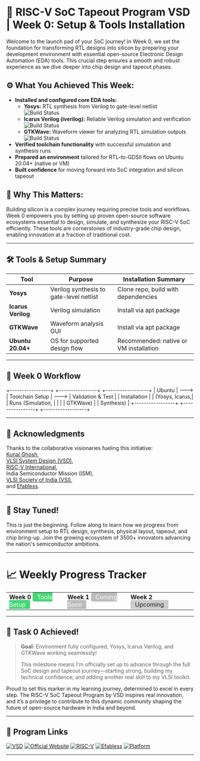 # 🚀 RISC-V SoC Tapeout Program VSD | Week 0: Setup & Tools Installation

Welcome to the launch pad of your SoC journey! In Week 0, we set the foundation for transforming RTL designs into silicon by preparing your development environment with essential open-source Electronic Design Automation (EDA) tools. This crucial step ensures a smooth and robust experience as we dive deeper into chip design and tapeout phases.

## ⚙️ What You Achieved This Week:
- **Installed and configured core EDA tools:**  
  - **Yosys:** RTL synthesis from Verilog to gate-level netlist ![Build Status](https://img.shields.io/badge/Yosys-✓-green)  
  - **Icarus Verilog (iverilog):** Reliable Verilog simulation and verification ![Build Status](https://img.shields.io/badge/IcarusVerilog-✓-green)  
  - **GTKWave:** Waveform viewer for analyzing RTL simulation outputs ![Build Status](https://img.shields.io/badge/GTKWave-✓-green)  
- **Verified toolchain functionality** with successful simulation and synthesis runs
- **Prepared an environment** tailored for RTL-to-GDSII flows on Ubuntu 20.04+ (native or VM)
- **Built confidence** for moving forward into SoC integration and silicon tapeout

## 🌟 Why This Matters:
Building silicon is a complex journey requiring precise tools and workflows. Week 0 empowers you by setting up proven open-source software ecosystems essential to design, simulate, and synthesize your RISC-V SoC efficiently. These tools are cornerstones of industry-grade chip design, enabling innovation at a fraction of traditional cost.

---

## 🛠️ Tools & Setup Summary

| Tool           | Purpose                                  | Installation Summary                      |
|----------------|------------------------------------------|------------------------------------------|
| **Yosys**      | Verilog synthesis to gate-level netlist | Clone repo, build with dependencies      |
| **Icarus Verilog** | Verilog simulation                   | Install via apt package                   |
| **GTKWave**    | Waveform analysis GUI                   | Install via apt package                   |
| **Ubuntu 20.04+** | OS for supported design flow          | Recommended: native or VM installation   |

---

## 🔄 Week 0 Workflow
+-----------------+        +----------------+        +------------------+
| Ubuntu          |  --->  | Toolchain Setup |  --->  | Validation & Test |
| Installation    |        | (Yosys, Icarus,|        | Runs (Simulation, |
|                 |        | GTKWave)       |        | Synthesis)        |
+-----------------+        +----------------+        +------------------+

---

## 🙏 Acknowledgments

Thanks to the collaborative visionaries fueling this initiative:  
[Kunal Ghosh](https://github.com/kunalg123),  
[VLSI System Design (VSD)](https://vsdiat.vlsisystemdesign.com/),  
[RISC-V International](https://riscv.org/),  
India Semiconductor Mission (ISM),  
[VLSI Society of India (VSI)](https://vlsi.org.in/),  
and [Efabless](https://efabless.com/).

---

## 📅 Stay Tuned!

This is just the beginning. Follow along to learn how we progress from environment setup to RTL design, synthesis, physical layout, tapeout, and chip bring-up. Join the growing ecosystem of 3500+ innovators advancing the nation's semiconductor ambitions.

---
# 📈 Weekly Progress Tracker

|  |  |  |  |
|--|--|--|--|
| **Week 0** <span style="background-color:#44d774;color:#fff;padding:2px 12px;border-radius:4px;">Tools Setup</span> | **Week 1** <span style="background-color:#bbb;color:#fff;padding:2px 12px;border-radius:4px;">Coming Soon</span> | **Week 2** <span style="background-color:#ccc;color:#222;padding:2px 12px;border-radius:4px;">Upcoming</span> |

---

## 🎯 Task 0 Achieved!

> **Goal:** Environment fully configured; Yosys, Icarus Verilog, and GTKWave working seamlessly!  
>  
> This milestone means I'm officially set up to advance through the full SoC design and tapeout journey—starting strong, building my technical confidence, and adding another real skill to my VLSI toolkit.

Proud to set this marker in my learning journey, determined to excel in every step. The RISC-V SoC Tapeout Program by VSD inspires real innovation, and it’s a privilege to contribute to this dynamic community shaping the future of open-source hardware in India and beyond.

---

## 🔗 Program Links

[![VSD](https://img.shields.io/badge/VSD-000000?style=for-the-badge&logo=appveyor&logoColor=white)](https://www.vlsisystemdesign.com/soc-labs/) 
[![Official Website](https://img.shields.io/badge/Official%20Website-0078D7?style=for-the-badge&logo=internet-explorer&logoColor=white)](https://vsdiat.vlsisystemdesign.com/) 
[![RISC-V](https://img.shields.io/badge/RISC--V-000000?style=for-the-badge&logo=risc-v&logoColor=white)](https://riscv.org/) 
[![Efabless](https://img.shields.io/badge/Efabless-0066CC?style=for-the-badge&logo=vercel&logoColor=white)](https://efabless.com/)
[![Platform](https://img.shields.io/badge/Platform-FF6F00?style=for-the-badge&logo=google-play&logoColor=white)](https://vsdiat.vlsisystemdesign.com/)

---

